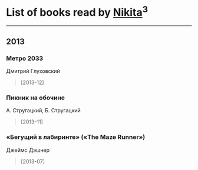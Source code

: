 # List of books read by [Nikita](http://vk.com/id100684315)<sup>3</sup>
---

## 2013

### Метро 2033
Дмитрий Глуховский
> [2013-12] 


### Пикник на обочине
А. Стругацкий, Б. Стругацкий
> [2013-11] 


### «Бегущий в лабиринте» («The Maze Runner»)
Джеймс Дэшнер
> [2013-07] 



